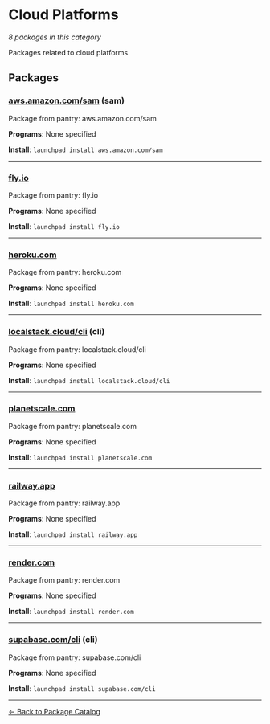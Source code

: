 # Cloud Platforms

*8 packages in this category*

Packages related to cloud platforms.

## Packages

### [aws.amazon.com/sam](../packages/aws.amazon.com/sam/index.md) (sam)

Package from pantry: aws.amazon.com/sam

**Programs**: None specified

**Install**: `launchpad install aws.amazon.com/sam`

---

### [fly.io](../packages/fly.io/index.md)

Package from pantry: fly.io

**Programs**: None specified

**Install**: `launchpad install fly.io`

---

### [heroku.com](../packages/heroku.com/index.md)

Package from pantry: heroku.com

**Programs**: None specified

**Install**: `launchpad install heroku.com`

---

### [localstack.cloud/cli](../packages/localstack.cloud/cli/index.md) (cli)

Package from pantry: localstack.cloud/cli

**Programs**: None specified

**Install**: `launchpad install localstack.cloud/cli`

---

### [planetscale.com](../packages/planetscale.com/index.md)

Package from pantry: planetscale.com

**Programs**: None specified

**Install**: `launchpad install planetscale.com`

---

### [railway.app](../packages/railway.app/index.md)

Package from pantry: railway.app

**Programs**: None specified

**Install**: `launchpad install railway.app`

---

### [render.com](../packages/render.com/index.md)

Package from pantry: render.com

**Programs**: None specified

**Install**: `launchpad install render.com`

---

### [supabase.com/cli](../packages/supabase.com/cli/index.md) (cli)

Package from pantry: supabase.com/cli

**Programs**: None specified

**Install**: `launchpad install supabase.com/cli`

---

[← Back to Package Catalog](../package-catalog.md)
